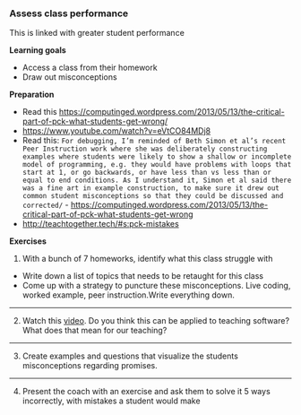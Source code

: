 ### Assess class performance
This is linked with greater student performance

**Learning goals**
- Access a class from their homework
- Draw out misconceptions

**Preparation**
- Read this https://computinged.wordpress.com/2013/05/13/the-critical-part-of-pck-what-students-get-wrong/
- https://www.youtube.com/watch?v=eVtCO84MDj8
- Read this: `For debugging, I’m reminded of Beth Simon et al’s recent Peer Instruction work where she was deliberately constructing examples where students were likely to show a shallow or incomplete model of programming, e.g. they would have problems with loops that start at 1, or go backwards, or have less than vs less than or equal to end conditions. As I understand it, Simon et al said there was a fine art in example construction, to make sure it drew out common student misconceptions so that they could be discussed and corrected/` - https://computinged.wordpress.com/2013/05/13/the-critical-part-of-pck-what-students-get-wrong
- http://teachtogether.tech/#s:pck-mistakes

**Exercises**
1. With a bunch of 7 homeworks, identify what this class struggle with
 - Write down a list of topics that needs to be retaught for this class
 - Come up with a strategy to puncture these misconceptions. Live coding, worked example, peer instruction.Write everything down.
---
2. Watch this [video](https://www.youtube.com/watch?v=eVtCO84MDj8). Do you think this can be applied to teaching software? What does that mean for our teaching?
---
3. Create examples and questions that visualize the students misconceptions regarding promises.
---
4. Present the coach with an exercise and ask them to solve it 5 ways incorrectly, with mistakes a student would make
